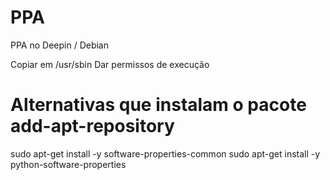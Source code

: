 # PPA
PPA no Deepin / Debian

Copiar em /usr/sbin
Dar permissos de execução

# Alternativas que instalam o pacote add-apt-repository
sudo apt-get install -y software-properties-common
sudo apt-get install -y python-software-properties

